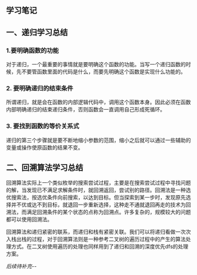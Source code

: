 ##  **学习笔记**

## 一、递归学习总结

### 1.要明确函数的功能

对于递归，一个最重要的事情就是要明确这个函数的功能。当写一个递归函数的时候，先不要管函数里面的代码是什么，而要先明确这个函数是实现什么功能的。

### 2. 要明确递归的结束条件
所谓递归，就是会在函数的内部逻辑代码中，调用这个函数本身。因此必须在函数内部明确递归的结束递归条件，否则函数会一直调用自己形成死循环。

### 3. 要找到函数的等价关系式
递归的第三个步骤就是要不断地缩小参数的范围，缩小之后就可以通过一些辅助的变量或操作使原函数的结果不变。

## 二、回溯算法学习总结
回溯算法实际上一个类似枚举的搜索尝试过程，主要是在搜索尝试过程中寻找问题的解，当发现已不满足求解条件时，就回溯返回，尝试别的路径。回溯法是一种选优搜索法，按选优条件向前搜索，以达到目标。但当探索到某一步时，发现原先选择并不优或达不到目标，就退回一步重新选择，这种走不通就退回再走的技术为回溯法，而满足回溯条件的某个状态的点称为回溯点。许多复杂的，规模较大的问题都可以使用回溯法。

回溯算法和递归紧密的联系，而递归和栈有紧密关联。我们可以将递归看做一次次入栈出栈的过程，对于回溯算法则是一种参考二叉树的遍历过程中的产生的算法处理方式。在二叉树使用遍历的处理也同样用到了递归和回溯的深度优先dfs的处理方案。

*后续待补充--*